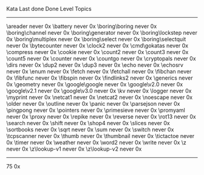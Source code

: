Kata                Last done   Done  Level  Topics
----                ---------   ----  -----  ------
\areader            never         0x
\battery            never         0x
\boring\boring      never         0x
\boring\channel     never         0x
\boring\generator   never         0x
\boring\lockstep    never         0x
\boring\multiplex   never         0x
\boring\select      never         0x
\boring\selectquit  never         0x
\bytecounter        never         0x
\clock2             never         0x
\cmd\gokatas        never         0x
\compress           never         0x
\cookie             never         0x
\count2             never         0x
\count3             never         0x
\count5             never         0x
\counter            never         0x
\countgo            never         0x
\cryptopals         never         0x
\dirs               never         0x
\dup2               never         0x
\dup3               never         0x
\echo               never         0x
\echosrv            never         0x
\enum               never         0x
\fetch              never         0x
\fetchall           never         0x
\fibchan            never         0x
\fibfunc            never         0x
\fibspin            never         0x
\findlinks2         never         0x
\generics           never         0x
\geometry           never         0x
\google\google      never         0x
\google\v2.0        never         0x
\google\v2.1        never         0x
\google\v3.0        never         0x
\kv                 never         0x
\logger             never         0x
\myprint            never         0x
\netcat1            never         0x
\netcat2            never         0x
\noescape           never         0x
\older              never         0x
\outline            never         0x
\panic              never         0x
\parsejson          never         0x
\pingpong           never         0x
\pointers           never         0x
\primesieve         never         0x
\promyaml           never         0x
\proxy              never         0x
\repike             never         0x
\reverse            never         0x
\rot13              never         0x
\search             never         0x
\shift              never         0x
\shop4              never         0x
\slices             never         0x
\sortbooks          never         0x
\sqrt               never         0x
\sum                never         0x
\switch             never         0x
\tcpscanner         never         0x
\thumb              never         0x
\thumbnail          never         0x
\tictactoe          never         0x
\timer              never         0x
\weather            never         0x
\word2              never         0x
\write              never         0x
\z                  never         0x
\z\lookup-v1        never         0x
\z\lookup-v2        never         0x
----                            ----
75                                0x